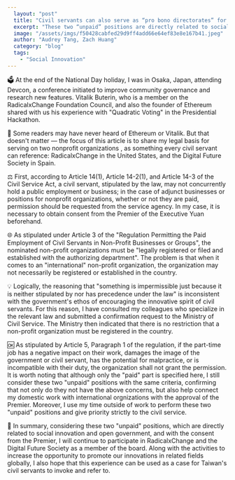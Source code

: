 ```yaml
---
  layout: "post"
  title: "Civil servants can also serve as “pro bono directorates” for international nonprofit organizations"
  excerpt: "These two “unpaid” positions are directly related to social innovation and open government."
  image: "/assets/imgs/f50428cabfed29d9ff4add66e64ef83e8e167b41.jpeg"
  author: "Audrey Tang, Zach Huang"
  category: "blog"
  tags: 
    - "Social Innovation"
---
```


🗳️ At the end of the National Day holiday, I was in Osaka, Japan, attending Devcon, a conference initiated to improve community governance and research new features. Vitalik Buterin, who is a member on the RadicalxChange Foundation Council, and also the founder of Ethereum shared with us his experience with "Quadratic Voting" in the Presidential Hackathon.

📜 Some readers may have never heard of Ethereum or Vitalik. But that doesn't matter — the focus of this article is to share my legal basis for serving on two nonprofit organizations , as something every civil servant can reference: RadicalxChange in the United States, and the Digital Future Society in Spain.

⚖️ First, according to Article 14(1), Article 14-2(1), and Article 14-3 of the Civil Service Act, a civil servant, stipulated by the law, may not concurrently hold a public employment or business; in the case of adjunct businesses or positions for nonprofit organizations, whether or not they are paid, permission should be requested from the service agency. In my case, it is necessary to obtain consent from the Premier of the Executive Yuan beforehand.

🌐 As stipulated under Article 3 of the "Regulation Permitting the Paid Employment of Civil Servants in Non-Profit Businesses or Groups", the nominated non-profit organizations must be "legally registered or filed and established with the authorizing department". The problem is that when it comes to an "international" non-profit organization, the organization may not necessarily be registered or established in the country.

💡 Logically, the reasoning that "something is impermissible just because it is neither stipulated by nor has precedence under the law" is inconsistent with the government's ethos of encouraging the innovative spirit of civil servants. For this reason, I have consulted my colleagues who specialize in the relevant law and submitted a confirmation request to the Ministry of Civil Service. The Ministry then indicated that there is no restriction that a non-profit organization must be registered in the country.

🆗 As stipulated by Article 5, Paragraph 1 of the regulation, if the part-time job has a negative impact on their work, damages the image of the government or civil servant, has the potential for malpractice, or is incompatible with their duty, the organization shall not grant the permission. It is worth noting that although only the "paid" part is specified here, I still consider these two "unpaid" positions with the same criteria, confirming that not only do they not have the above concerns, but also help connect my domestic work with international orgnizations with the approval of the Premier. Moreover, I use my time outside of work to perform these two "unpaid" positions and give priority strictly to the civil service.

🚀 In summary, considering these two "unpaid" positions, which are directly related to social innovation and open government, and with the consent from the Premier, I will continue to participate in RadicalxChange and the Digital Future Society as a member of the board. Along with the activities to increase the opportunity to promote our innovations in related fields globally, I also hope that this experience can be used as a case for Taiwan's civil servants to invoke and refer to.
